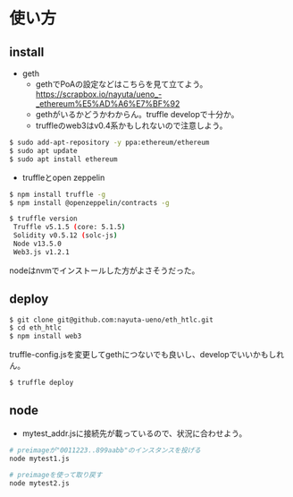 # 使い方

## install

* geth
  * gethでPoAの設定などはこちらを見て立てよう。
    https://scrapbox.io/nayuta/ueno_-_ethereum%E5%AD%A6%E7%BF%92
  * gethがいるかどうかわからん。truffle developで十分か。
  * truffleのweb3はv0.4系かもしれないので注意しよう。

```bash
$ sudo add-apt-repository -y ppa:ethereum/ethereum
$ sudo apt update
$ sudo apt install ethereum
```

* truffleとopen zeppelin

```bash
$ npm install truffle -g
$ npm install @openzeppelin/contracts -g

$ truffle version
 Truffle v5.1.5 (core: 5.1.5)
 Solidity v0.5.12 (solc-js)
 Node v13.5.0
 Web3.js v1.2.1
```

nodeはnvmでインストールした方がよさそうだった。  


## deploy

```bash
$ git clone git@github.com:nayuta-ueno/eth_htlc.git
$ cd eth_htlc
$ npm install web3
```

truffle-config.jsを変更してgethにつないでも良いし、developでいいかもしれん。

```bash
$ truffle deploy
```


## node

* mytest_addr.jsに接続先が載っているので、状況に合わせよう。

```bash
# preimageが"0011223..899aabb"のインスタンスを投げる
node mytest1.js

# preimageを使って取り戻す
node mytest2.js
```
